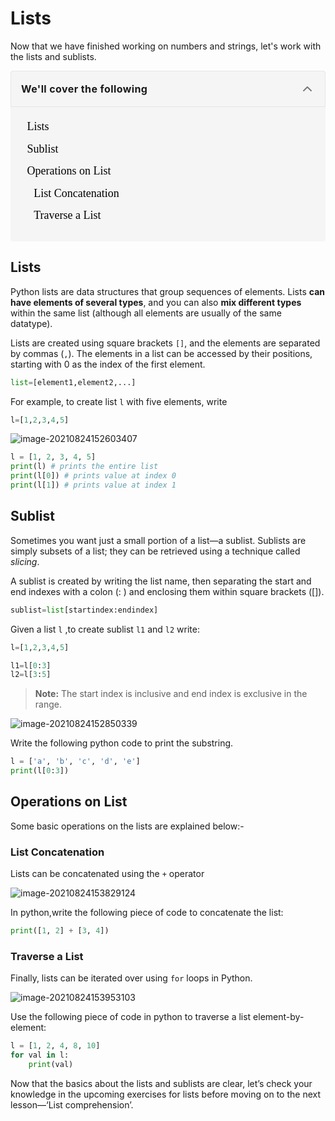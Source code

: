 # Lists

Now that we have finished working on numbers and strings, let's work with the lists and sublists.

<details open="" class="styles__PageTOCStyled-sc-1u9xzlw-0 cgYZlm" style="box-sizing: border-box; --tw-shadow:0 0 transparent; --tw-ring-inset:var(--tw-empty, ); --tw-ring-offset-width:0px; --tw-ring-offset-color:#fff; --tw-ring-color:rgba(59,130,246,0.5); --tw-ring-offset-shadow:0 0 transparent; --tw-ring-shadow:0 0 transparent; display: block; --tw-bg-opacity:1; background-color: rgba(245,245,245,var(--tw-bg-opacity)); border-radius: 4px; min-width: 280px;"><summary role="button" tabindex="0" class="styles__HeadingWrap-sc-1u9xzlw-1 kEPnVM" style="box-sizing: border-box; --tw-shadow:0 0 transparent; --tw-ring-inset:var(--tw-empty, ); --tw-ring-offset-width:0px; --tw-ring-offset-color:#fff; --tw-ring-color:rgba(59,130,246,0.5); --tw-ring-offset-shadow:0 0 transparent; --tw-ring-shadow:0 0 transparent; display: block; cursor: pointer; outline-style: none; padding: 4px 4px 4px 16px; border-width: 1px; border-style: solid; --tw-border-opacity:1; border-color: rgba(229,229,229,var(--tw-border-opacity)); border-top-left-radius: 4px; border-top-right-radius: 4px;"><div class="styles__HeadingWrapInner-sc-1u9xzlw-2 lazzRz" style="box-sizing: border-box; --tw-shadow:0 0 transparent; --tw-ring-inset:var(--tw-empty, ); --tw-ring-offset-width:0px; --tw-ring-offset-color:#fff; --tw-ring-color:rgba(59,130,246,0.5); --tw-ring-offset-shadow:0 0 transparent; --tw-ring-shadow:0 0 transparent; display: flex; -webkit-box-align: center; align-items: center;"><span class="text-base font-bold tracking-wide" style="box-sizing: border-box; --tw-shadow:0 0 transparent; --tw-ring-inset:var(--tw-empty, ); --tw-ring-offset-width:0px; --tw-ring-offset-color:#fff; --tw-ring-color:rgba(59,130,246,0.5); --tw-ring-offset-shadow:0 0 transparent; --tw-ring-shadow:0 0 transparent; font-size: 1rem; line-height: 1.5rem; font-weight: 700; letter-spacing: 0.025em;">We'll cover the following</span><button class="icon-default ml-auto rounded-none" style="box-sizing: border-box; --tw-shadow:0 0 transparent; --tw-ring-inset:var(--tw-empty, ); --tw-ring-offset-width:0px; --tw-ring-offset-color:#fff; --tw-ring-color:rgba(59,130,246,0.5); --tw-ring-offset-shadow:0 0 transparent; --tw-ring-shadow:0 0 transparent; color: rgba(0, 0, 0, 0.5); font-style: inherit; font-variant: inherit; font-weight: 400; font-stretch: inherit; font-size: 0.9375rem; line-height: 1.5; font-family: inherit; margin: 0px 0px 0px auto; overflow: visible; text-transform: none; appearance: button; cursor: pointer; display: flex; align-items: center; justify-content: center; white-space: nowrap; border-radius: 0px; border-width: 0px; padding: 0.75rem; letter-spacing: 0.025em; --tw-text-opacity:1; transition-duration: 0.2s; background-color: transparent; outline: transparent solid 2px; outline-offset: 2px;"><svg xmlns="http://www.w3.org/2000/svg" width="24" height="24" viewBox="0 0 24 24" fill="none" stroke="currentColor" stroke-width="2" stroke-linecap="round" stroke-linejoin="round" class="feather feather-chevron-up"><polyline points="18 15 12 9 6 15"></polyline></svg></button></div></summary><div class="p-4" style="box-sizing: border-box; --tw-shadow:0 0 transparent; --tw-ring-inset:var(--tw-empty, ); --tw-ring-offset-width:0px; --tw-ring-offset-color:#fff; --tw-ring-color:rgba(59,130,246,0.5); --tw-ring-offset-shadow:0 0 transparent; --tw-ring-shadow:0 0 transparent; padding: 1rem;"><div class="markdown-container-div Markdown__MarkdownContainerDiv-sc-1j2yuel-6 jhbODO" height="auto" style="box-sizing: border-box; --tw-shadow:0 0 transparent; --tw-ring-inset:var(--tw-empty, ); --tw-ring-offset-width:0px; --tw-ring-offset-color:#fff; --tw-ring-color:rgba(59,130,246,0.5); --tw-ring-offset-shadow:0 0 transparent; --tw-ring-shadow:0 0 transparent; height: auto; width: 248px;"><div class="markdownViewer Markdown__Viewer-sc-1j2yuel-1 jwYbFw" role="none" style="box-sizing: border-box; --tw-shadow:0 0 transparent; --tw-ring-inset:var(--tw-empty, ); --tw-ring-offset-width:0px; --tw-ring-offset-color:#fff; --tw-ring-color:rgba(59,130,246,0.5); --tw-ring-offset-shadow:0 0 transparent; --tw-ring-shadow:0 0 transparent; --tw-text-opacity:1; color: rgba(61,61,78,var(--tw-text-opacity)); line-height: 1.7; outline: none; font-size: 18px; overflow-wrap: break-word; font-family: &quot;Nunito Sans&quot;;"><ul style="box-sizing: border-box; --tw-shadow:0 0 transparent; --tw-ring-inset:var(--tw-empty, ); --tw-ring-offset-width:0px; --tw-ring-offset-color:#fff; --tw-ring-color:rgba(59,130,246,0.5); --tw-ring-offset-shadow:0 0 transparent; --tw-ring-shadow:0 0 transparent; margin-top: 0px; margin-bottom: 10px; margin-left: -20px;"><li style="box-sizing: border-box; --tw-shadow:0 0 transparent; --tw-ring-inset:var(--tw-empty, ); --tw-ring-offset-width:0px; --tw-ring-offset-color:#fff; --tw-ring-color:rgba(59,130,246,0.5); --tw-ring-offset-shadow:0 0 transparent; --tw-ring-shadow:0 0 transparent; margin-bottom: 5px; list-style: none;"><a href="https://www.educative.io/courses/full-speed-python/B86znLRKMJX#Lists" style="box-sizing: border-box; --tw-shadow:0 0 transparent; --tw-ring-inset:var(--tw-empty, ); --tw-ring-offset-width:0px; --tw-ring-offset-color:#fff; --tw-ring-color:rgba(59,130,246,0.5); --tw-ring-offset-shadow:0 0 transparent; --tw-ring-shadow:0 0 transparent; background-color: transparent; color: rgba(0,0,0,var(--tw-text-opacity)); text-decoration: none; transition: color 0.2s ease 0s; --tw-text-opacity:1; display: flex;">Lists</a></li><li style="box-sizing: border-box; --tw-shadow:0 0 transparent; --tw-ring-inset:var(--tw-empty, ); --tw-ring-offset-width:0px; --tw-ring-offset-color:#fff; --tw-ring-color:rgba(59,130,246,0.5); --tw-ring-offset-shadow:0 0 transparent; --tw-ring-shadow:0 0 transparent; margin-bottom: 5px; list-style: none;"><a href="https://www.educative.io/courses/full-speed-python/B86znLRKMJX#Sublist" style="box-sizing: border-box; --tw-shadow:0 0 transparent; --tw-ring-inset:var(--tw-empty, ); --tw-ring-offset-width:0px; --tw-ring-offset-color:#fff; --tw-ring-color:rgba(59,130,246,0.5); --tw-ring-offset-shadow:0 0 transparent; --tw-ring-shadow:0 0 transparent; background-color: transparent; color: rgba(0,0,0,var(--tw-text-opacity)); text-decoration: none; transition: color 0.2s ease 0s; --tw-text-opacity:1; display: flex;">Sublist</a></li><li style="box-sizing: border-box; --tw-shadow:0 0 transparent; --tw-ring-inset:var(--tw-empty, ); --tw-ring-offset-width:0px; --tw-ring-offset-color:#fff; --tw-ring-color:rgba(59,130,246,0.5); --tw-ring-offset-shadow:0 0 transparent; --tw-ring-shadow:0 0 transparent; margin-bottom: 5px; list-style: none;"><a href="https://www.educative.io/courses/full-speed-python/B86znLRKMJX#Operations-on-List" style="box-sizing: border-box; --tw-shadow:0 0 transparent; --tw-ring-inset:var(--tw-empty, ); --tw-ring-offset-width:0px; --tw-ring-offset-color:#fff; --tw-ring-color:rgba(59,130,246,0.5); --tw-ring-offset-shadow:0 0 transparent; --tw-ring-shadow:0 0 transparent; background-color: transparent; color: rgba(0,0,0,var(--tw-text-opacity)); text-decoration: none; transition: color 0.2s ease 0s; --tw-text-opacity:1; display: flex;">Operations on List</a></li><ul style="box-sizing: border-box; --tw-shadow:0 0 transparent; --tw-ring-inset:var(--tw-empty, ); --tw-ring-offset-width:0px; --tw-ring-offset-color:#fff; --tw-ring-color:rgba(59,130,246,0.5); --tw-ring-offset-shadow:0 0 transparent; --tw-ring-shadow:0 0 transparent; margin-top: 0px; margin-bottom: 0px; margin-left: -20px;"><li style="box-sizing: border-box; --tw-shadow:0 0 transparent; --tw-ring-inset:var(--tw-empty, ); --tw-ring-offset-width:0px; --tw-ring-offset-color:#fff; --tw-ring-color:rgba(59,130,246,0.5); --tw-ring-offset-shadow:0 0 transparent; --tw-ring-shadow:0 0 transparent; margin-bottom: 5px; list-style: none;"><a href="https://www.educative.io/courses/full-speed-python/B86znLRKMJX#List-Concatenation" style="box-sizing: border-box; --tw-shadow:0 0 transparent; --tw-ring-inset:var(--tw-empty, ); --tw-ring-offset-width:0px; --tw-ring-offset-color:#fff; --tw-ring-color:rgba(59,130,246,0.5); --tw-ring-offset-shadow:0 0 transparent; --tw-ring-shadow:0 0 transparent; background-color: transparent; color: rgba(0,0,0,var(--tw-text-opacity)); text-decoration: none; transition: color 0.2s ease 0s; --tw-text-opacity:1; display: flex;">List Concatenation</a></li><li style="box-sizing: border-box; --tw-shadow:0 0 transparent; --tw-ring-inset:var(--tw-empty, ); --tw-ring-offset-width:0px; --tw-ring-offset-color:#fff; --tw-ring-color:rgba(59,130,246,0.5); --tw-ring-offset-shadow:0 0 transparent; --tw-ring-shadow:0 0 transparent; margin-bottom: 5px; list-style: none;"><a href="https://www.educative.io/courses/full-speed-python/B86znLRKMJX#Traverse-a-List" style="box-sizing: border-box; --tw-shadow:0 0 transparent; --tw-ring-inset:var(--tw-empty, ); --tw-ring-offset-width:0px; --tw-ring-offset-color:#fff; --tw-ring-color:rgba(59,130,246,0.5); --tw-ring-offset-shadow:0 0 transparent; --tw-ring-shadow:0 0 transparent; background-color: transparent; color: rgba(0,0,0,var(--tw-text-opacity)); text-decoration: none; transition: color 0.2s ease 0s; --tw-text-opacity:1; display: flex;">Traverse a List</a></li></ul></ul></div></div></div></details>

## Lists

Python lists are data structures that group sequences of elements. Lists **can have elements of several types**, and you can also **mix different types** within the same list (although all elements are usually of the same datatype).

Lists are created using square brackets `[]`, and the elements are separated by commas (`,`). The elements in a list can be accessed by their positions, starting with 0 as the index of the first element.

```python
list=[element1,element2,...]
```

For example, to create list `l` with five elements, write

```python
l=[1,2,3,4,5]
```

   ![image-20210824152603407](C:\Users\DEMO\AppData\Roaming\Typora\typora-user-images\image-20210824152603407.png)

``` python
l = [1, 2, 3, 4, 5]
print(l) # prints the entire list
print(l[0]) # prints value at index 0
print(l[1]) # prints value at index 1
```





## Sublist

Sometimes you want just a small portion of a list—a sublist. Sublists are simply subsets of a list; they can be retrieved using a technique called *slicing*.

A sublist is created by writing the list name, then separating the start and end indexes with a colon (: ) and enclosing them within square brackets ([]).

```python
sublist=list[startindex:endindex]
```

Given a list `l` ,to create sublist `l1` and `l2` write:

```python
l=[1,2,3,4,5]

l1=l[0:3]
l2=l[3:5]
```

> **Note:** The start index is inclusive and end index is exclusive in the range.

![image-20210824152850339](C:\Users\DEMO\AppData\Roaming\Typora\typora-user-images\image-20210824152850339.png)



Write the following python code to print the substring.

``` python
l = ['a', 'b', 'c', 'd', 'e']
print(l[0:3])
```





## Operations on List

Some basic operations on the lists are explained below:-

### List Concatenation

Lists can be concatenated using the `+` operator

   ![image-20210824153829124](C:\Users\DEMO\AppData\Roaming\Typora\typora-user-images\image-20210824153829124.png)





In python,write the following piece of code to concatenate the list:

``` python
print([1, 2] + [3, 4])
```





### Traverse a List

Finally, lists can be iterated over using `for` loops in Python.

![image-20210824153953103](C:\Users\DEMO\AppData\Roaming\Typora\typora-user-images\image-20210824153953103.png)



Use the following piece of code in python to traverse a list element-by-element:

``` python
l = [1, 2, 4, 8, 10]
for val in l:
    print(val)
```





Now that the basics about the lists and sublists are clear, let’s check your knowledge in the upcoming exercises for lists before moving on to the next lesson—‘List comprehension’.